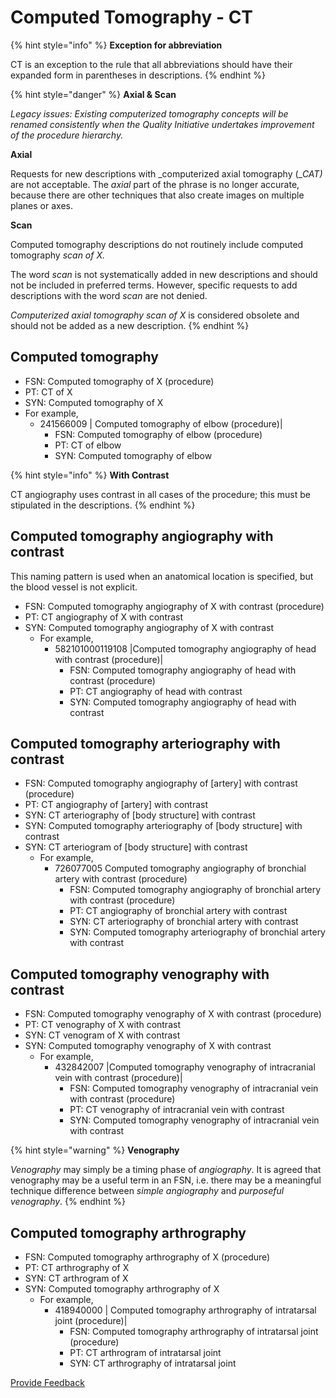 # Computed Tomography - CT

{% hint style="info" %}
**Exception for abbreviation**

CT is an exception to the rule that all abbreviations should have their expanded form in parentheses in descriptions.
{% endhint %}

{% hint style="danger" %}
**Axial & Scan**

_Legacy issues: Existing computerized tomography concepts will be renamed consistently when the Quality Initiative undertakes improvement of the procedure hierarchy._

**Axial**

Requests for new descriptions with \_computerized axial tomography (\__CAT)_ are not acceptable. The _axial_ part of the phrase is no longer accurate, because there are other techniques that also create images on multiple planes or axes.

**Scan**

Computed tomography descriptions do not routinely include computed tomography _scan of X._

The word _scan_ is not systematically added in new descriptions and should not be included in preferred terms. However, specific requests to add descriptions with the word _scan_ are not denied.

_Computerized axial tomography scan_ _of X_ is considered obsolete and should not be added as a new description.
{% endhint %}

## Computed tomography

* FSN: Computed tomography of X (procedure)
* PT: CT of X
* SYN: Computed tomography of X
* For example,
  * 241566009 | Computed tomography of elbow (procedure)|
    * FSN: Computed tomography of elbow (procedure)
    * PT: CT of elbow
    * SYN: Computed tomography of elbow

{% hint style="info" %}
**With Contrast**

CT angiography uses contrast in all cases of the procedure; this must be stipulated in the descriptions.
{% endhint %}

## Computed tomography angiography with contrast

This naming pattern is used when an anatomical location is specified, but the blood vessel is not explicit.

* FSN: Computed tomography angiography of X with contrast (procedure)
* PT: CT angiography of X with contrast
* SYN: Computed tomography angiography of X with contrast
  * For example,
    * 582101000119108 |Computed tomography angiography of head with contrast (procedure)|
      * FSN: Computed tomography angiography of head with contrast (procedure)
      * PT: CT angiography of head with contrast
      * SYN: Computed tomography angiography of head with contrast

## Computed tomography arteriography with contrast

* FSN: Computed tomography angiography of \[artery] with contrast (procedure)
* PT: CT angiography of \[artery] with contrast
* SYN: CT arteriography of \[body structure] with contrast
* SYN: Computed tomography arteriography of \[body structure] with contrast
* SYN: CT arteriogram of \[body structure] with contrast
  * For example,
    * 726077005 Computed tomography angiography of bronchial artery with contrast (procedure)
      * FSN: Computed tomography angiography of bronchial artery with contrast (procedure)
      * PT: CT angiography of bronchial artery with contrast
      * SYN: CT arteriography of bronchial artery with contrast
      * SYN: Computed tomography arteriography of bronchial artery with contrast

## Computed tomography venography with contrast

* FSN: Computed tomography venography of X with contrast (procedure)
* PT: CT venography of X with contrast
* SYN: CT venogram of X with contrast
* SYN: Computed tomography venography of X with contrast
  * For example,
    * 432842007 |Computed tomography venography of intracranial vein with contrast (procedure)|&#x20;
      * FSN: Computed tomography venography of intracranial vein with contrast (procedure)
      * PT: CT venography of intracranial vein with contrast
      * SYN: Computed tomography venography of intracranial vein with contrast

{% hint style="warning" %}
**Venography**

_Venography_ may simply be a timing phase of _angiography_. It is agreed that venography may be a useful term in an FSN, i.e. there may be a meaningful technique difference between _simple angiography_ and _purposeful venography_.
{% endhint %}

## Computed tomography arthrography

* FSN: Computed tomography arthrography of X (procedure)
* PT: CT arthrography of X
* SYN: CT arthrogram of X
* SYN: Computed tomography arthrography of X
  * For example,
    * 418940000 | Computed tomography arthrography of intratarsal joint (procedure)|
      * FSN: Computed tomography arthrography of intratarsal joint (procedure)
      * PT: CT arthrogram of intratarsal joint
      * SYN: CT arthrography of intratarsal joint

<a href="https://docs.google.com/forms/d/e/1FAIpQLScTmbZIf0UEQwYDkY27EEWBkaiYkHSbR0_9DmFrMLXoQLyL7Q/viewform?usp=pp_url&#x26;entry.1767247133=SCT+Editorial+Guide&#x26;entry.670899847=Computed%20Tomography%20-%20CT" class="button primary">Provide Feedback</a>
